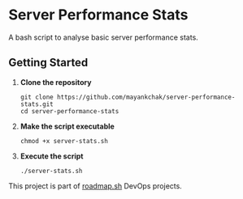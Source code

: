 # Server Performance Stats
A bash script to analyse basic server performance stats.  

## Getting Started
1. **Clone the repository**
    ```
    git clone https://github.com/mayankchak/server-performance-stats.git
    cd server-performance-stats
    ```

2. **Make the script executable**
    ```
    chmod +x server-stats.sh
    ```
3. **Execute the script**  
    ```
    ./server-stats.sh
    ```
This project is part of [roadmap.sh](https://roadmap.sh/projects/server-stats) DevOps projects.